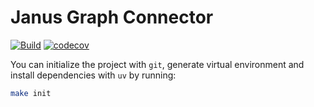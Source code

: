 # Janus Graph Connector

[![Build](https://github.com/ardaaras99/janus-graph-connector/actions/workflows/build.yml/badge.svg)](https://github.com/ardaaras99/janus-graph-connector/actions/workflows/build.yml)
[![codecov](https://codecov.io/gh/ardaaras99/janus-graph-connector/graph/badge.svg?token=XXX)](https://codecov.io/gh/ardaaras99/janus-graph-connector)

You can initialize the project with `git`, generate virtual environment and install dependencies with `uv` by running:

```sh
make init
```
